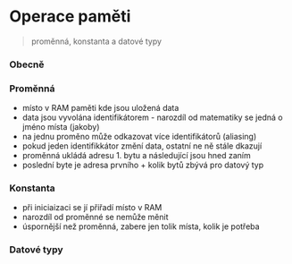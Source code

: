 # Operace paměti
> proměnná, konstanta a datové typy

### Obecně

### Proměnná
- místo v RAM paměti kde jsou uložená data
- data jsou vyvolána identifikátorem - narozdíl od matematiky se jedná o jméno místa (jakoby)
- na jednu proměno může odkazovat více identifikátorů (aliasing)
- pokud jeden identifikkátor změní data, ostatní ne ně stále dkazují
- proměnná ukládá adresu 1. bytu a následující jsou hned zaním
- poslední byte je adresa prvního + kolik bytů zbývá pro datový typ

### Konstanta
- při iniciaizaci se jí přiřadí místo v RAM
- narozdíl od proměnné se nemůže měnit
- úspornější než proměnná, zabere jen tolik místa, kolik je potřeba

### Datové typy